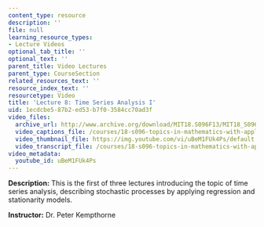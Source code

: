 ```yaml
---
content_type: resource
description: ''
file: null
learning_resource_types:
- Lecture Videos
optional_tab_title: ''
optional_text: ''
parent_title: Video Lectures
parent_type: CourseSection
related_resources_text: ''
resource_index_text: ''
resourcetype: Video
title: 'Lecture 8: Time Series Analysis I'
uid: 1ecdcbe5-87b2-ed53-b7f0-3584cc70ad3f
video_files:
  archive_url: http://www.archive.org/download/MIT18.S096F13/MIT18_S096F13_lec08_300k.mp4
  video_captions_file: /courses/18-s096-topics-in-mathematics-with-applications-in-finance-fall-2013/d3a8ec94d8ab5a47a2a714633fe756dd_uBeM1FUk4Ps.vtt
  video_thumbnail_file: https://img.youtube.com/vi/uBeM1FUk4Ps/default.jpg
  video_transcript_file: /courses/18-s096-topics-in-mathematics-with-applications-in-finance-fall-2013/8b998f87736b5f57e7c6085fdce39364_uBeM1FUk4Ps.pdf
video_metadata:
  youtube_id: uBeM1FUk4Ps
---
```


**Description:** This is the first of three lectures introducing the topic of time series analysis, describing stochastic processes by applying regression and stationarity models.

**Instructor:** Dr. Peter Kempthorne